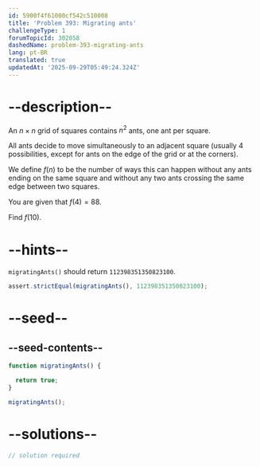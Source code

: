 ```yaml
---
id: 5900f4f61000cf542c510008
title: 'Problem 393: Migrating ants'
challengeType: 1
forumTopicId: 302058
dashedName: problem-393-migrating-ants
lang: pt-BR
translated: true
updatedAt: '2025-09-29T05:49:24.324Z'
---
```


# --description--

An $n × n$ grid of squares contains $n^2$ ants, one ant per square.

All ants decide to move simultaneously to an adjacent square (usually 4 possibilities, except for ants on the edge of the grid or at the corners).

We define $f(n)$ to be the number of ways this can happen without any ants ending on the same square and without any two ants crossing the same edge between two squares.

You are given that $f(4) = 88$.

Find $f(10)$.

# --hints--

`migratingAnts()` should return `112398351350823100`.

```js
assert.strictEqual(migratingAnts(), 112398351350823100);
```

# --seed--

## --seed-contents--

```js
function migratingAnts() {

  return true;
}

migratingAnts();
```

# --solutions--

```js
// solution required
```
